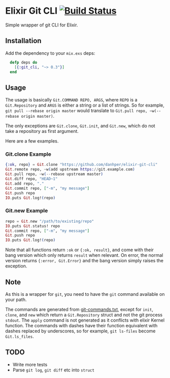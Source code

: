 # Elixir Git CLI [![Build Status](https://travis-ci.org/danhper/elixir-git-cli.svg?branch=master)](https://travis-ci.org/danhper/elixir-git-cli)

Simple wrapper of git CLI for Elixir.

## Installation

Add the dependency to your `mix.exs` deps:

```elixir
  defp deps do
    [{:git_cli, "~> 0.3"}]
  end
```

## Usage

The usage is basically `Git.COMMAND REPO, ARGS`, where `REPO` is a
`Git.Repository` and `ARGS` is either a string or a list of strings.
So for example, `git pull --rebase origin master` would translate to
`Git.pull repo, ~w(--rebase origin master)`.

The only exceptions are `Git.clone`, `Git.init`, and `Git.new`, which do not take a repository as first argument.

Here are a few examples.

### Git.clone Example
```elixir
{:ok, repo} = Git.clone "https://github.com/danhper/elixir-git-cli"
Git.remote repo, ~w(add upstream https://git.example.com)
Git.pull repo, ~w(--rebase upstream master)
Git.diff repo, "HEAD~1"
Git.add repo, "."
Git.commit repo, ["-m", "my message"]
Git.push repo
IO.puts Git.log!(repo)
```

### Git.new Example
```elixir
repo = Git.new "/path/to/existing/repo"
IO.puts Git.status! repo
Git.commit repo, ["-m", "my message"]
Git.push repo
IO.puts Git.log!(repo)
```

Note that all functions return `:ok` or `{:ok, result}`, and come with their
bang version which only returns `result` when relevant.
On error, the normal version returns `{:error, Git.Error}` and the bang version
simply raises the exception.

## Note

As this is a wrapper for `git`, you need to have the `git` command available on your path.

The commands are generated from [git-commands.txt](./git-commands.txt),
except for `init`, `clone`, and `new` which return a `Git.Repository` struct and not
the git process `stdout`.
The `apply` command is not generated as it conflicts with elixir Kernel function.
The commands with dashes have their function equivalent with dashes replaced by underscores, so for example, `git ls-files` become `Git.ls_files`.

## TODO

* Write more tests
* Parse `git log`, `git diff` etc into `struct`
